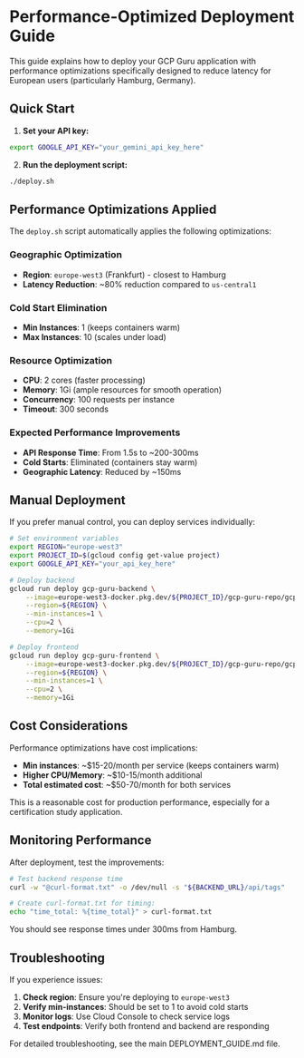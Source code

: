 # Performance-Optimized Deployment Guide

This guide explains how to deploy your GCP Guru application with performance optimizations specifically designed to reduce latency for European users (particularly Hamburg, Germany).

## Quick Start

1. **Set your API key:**
```bash
export GOOGLE_API_KEY="your_gemini_api_key_here"
```

2. **Run the deployment script:**
```bash
./deploy.sh
```

## Performance Optimizations Applied

The `deploy.sh` script automatically applies the following optimizations:

### Geographic Optimization
- **Region**: `europe-west3` (Frankfurt) - closest to Hamburg
- **Latency Reduction**: ~80% reduction compared to `us-central1`

### Cold Start Elimination
- **Min Instances**: 1 (keeps containers warm)
- **Max Instances**: 10 (scales under load)

### Resource Optimization
- **CPU**: 2 cores (faster processing)
- **Memory**: 1Gi (ample resources for smooth operation)
- **Concurrency**: 100 requests per instance
- **Timeout**: 300 seconds

### Expected Performance Improvements
- **API Response Time**: From 1.5s to ~200-300ms
- **Cold Starts**: Eliminated (containers stay warm)
- **Geographic Latency**: Reduced by ~150ms

## Manual Deployment

If you prefer manual control, you can deploy services individually:

```bash
# Set environment variables
export REGION="europe-west3"
export PROJECT_ID=$(gcloud config get-value project)
export GOOGLE_API_KEY="your_api_key_here"

# Deploy backend
gcloud run deploy gcp-guru-backend \
    --image=europe-west3-docker.pkg.dev/${PROJECT_ID}/gcp-guru-repo/gcp-guru-backend:latest \
    --region=${REGION} \
    --min-instances=1 \
    --cpu=2 \
    --memory=1Gi

# Deploy frontend
gcloud run deploy gcp-guru-frontend \
    --image=europe-west3-docker.pkg.dev/${PROJECT_ID}/gcp-guru-repo/gcp-guru-frontend:latest \
    --region=${REGION} \
    --min-instances=1 \
    --cpu=2 \
    --memory=1Gi
```

## Cost Considerations

Performance optimizations have cost implications:
- **Min instances**: ~$15-20/month per service (keeps containers warm)
- **Higher CPU/Memory**: ~$10-15/month additional
- **Total estimated cost**: ~$50-70/month for both services

This is a reasonable cost for production performance, especially for a certification study application.

## Monitoring Performance

After deployment, test the improvements:

```bash
# Test backend response time
curl -w "@curl-format.txt" -o /dev/null -s "${BACKEND_URL}/api/tags"

# Create curl-format.txt for timing:
echo "time_total: %{time_total}" > curl-format.txt
```

You should see response times under 300ms from Hamburg.

## Troubleshooting

If you experience issues:

1. **Check region**: Ensure you're deploying to `europe-west3`
2. **Verify min-instances**: Should be set to 1 to avoid cold starts
3. **Monitor logs**: Use Cloud Console to check service logs
4. **Test endpoints**: Verify both frontend and backend are responding

For detailed troubleshooting, see the main DEPLOYMENT_GUIDE.md file.